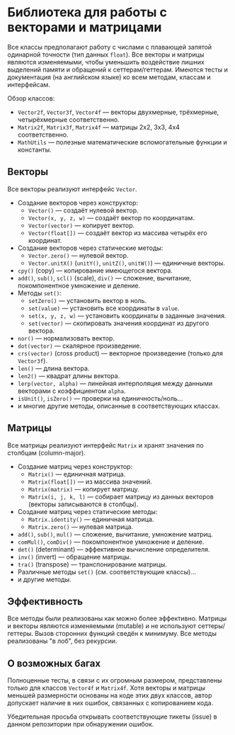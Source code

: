 # Библиотека для работы с векторами и матрицами
Все классы предполагают работу с числами с плавающей запятой одинарной точности (тип данных `float`).
Все векторы и матрицы являются изменяемыми, чтобы уменьшить воздействие лишних выделений памяти и обращений
к сеттерам/геттерам. Имеются тесты и документация (на английском языке) ко всем методам, классам и интерфейсам.

Обзор классов:
- `Vector2f`, `Vector3f`, `Vector4f` — векторы двухмерные, трёхмерные, четырёхмерные соответственно.
- `Matrix2f`, `Matrix3f`, `Matrix4f` — матрицы 2x2, 3x3, 4x4 соответственно.
- `MathUtils` — полезные математические вспомогательные функции и константы.

## Векторы
Все векторы реализуют интерфейс `Vector`.
- Создание векторов через конструктор:
  - `Vector()` — создаёт нулевой вектор.
  - `Vector(x, y, z, w)` — создаёт вектор по координатам.
  - `Vector(vector)` — копирует вектор.
  - `Vector(float[])` — создаёт вектор из массива четырёх его координат.
- Создание векторов через статические методы:
  - `Vector.zero()` — нулевой вектор.
  - `Vector.unitX()` (`unitY()`, `unitZ()`, `unitW()`) — единичные векторы.
- `cpy()` (copy) — копирование имеющегося вектора.
- `add()`, `sub()`, `scl()` (scale), `div()` — сложение, вычитание, покомпонентное умножение и деление.
- Методы `set()`:
  - `setZero()` — установить вектор в ноль.
  - `set(value)` — установить все координаты в `value`.
  - `set(x, y, z, w)` — установить координаты в заданные значения.
  - `set(vector)` — скопировать значения координат из другого вектора.
- `nor()` — нормализовать вектор.
- `dot(vector)` — скалярное произведение.
- `crs(vector)` (cross product) — векторное произведение (только для `Vector3f`).
- `len()` — длина вектора.
- `len2()` — квадрат длины вектора.
- `lerp(vector, alpha)` — линейная интерполяция между данными векторами с коэффициентом `alpha`.
- `isUnit()`, `isZero()` — проверки на единичность/ноль...
- и многие другие методы, описанные в соответствующих классах.

## Матрицы
Все матрицы реализуют интерфейс `Matrix` и хранят значения по столбцам (column-major).
- Создание матриц через конструктор:
  - `Matrix()` — единичная матрица.
  - `Matrix(float[])` — из массива значений.
  - `Matrix(matrix)` — копирует матрицу.
  - `Matrix(i, j, k, l)` — собирает матрицу из данных векторов (векторы записываются в столбцы).
- Создание матриц через статические методы:
  - `Matrix.identity()` — единичная матрица.
  - `Matrix.zero()` — нулевая матрица.
- `add()`, `sub()`, `mul()` — сложение, вычитание, умножение матриц.
- `comMul()`, `comDiv()` — покомпонентное умножение и деление.
- `det()` (determinant) — эффективное вычисление определителя.
- `inv()` (invert) — обращение матрицы.
- `tra()` (transpose) — транспонирование матрицы.
- Различные методы `set()` (см. соответствующие классы)...
- и другие методы.

## Эффективность
Все методы были реализованы как можно более эффективно. Матрицы и векторы являются изменяемыми (mutable)
и не используют сеттеры/геттеры. Вызов сторонних функций сведён к минимуму. Все методы реализованы
"в лоб", без рекурсии.

## О возможных багах
Полноценные тесты, в связи с их огромным размером, представлены только для классов `Vector4f` и `Matrix4f`.
Хотя векторы и матрицы меньшей размерности основаны на коде этих двух классов, автор допускает наличие в них
ошибок, связанных с копированием кода.

Убедительная просьба открывать соответствующие тикеты (issue) в данном репозитории при обнаружении ошибок.
